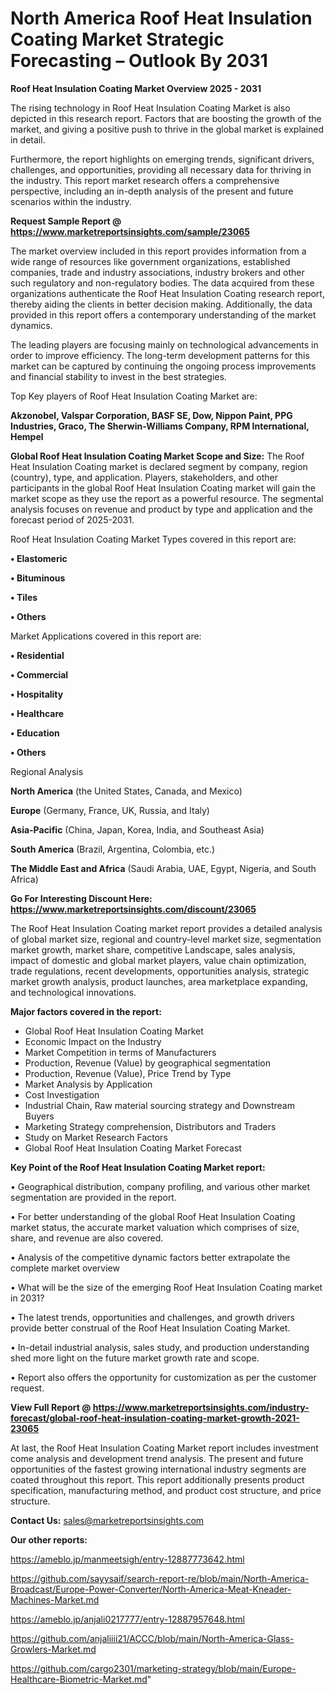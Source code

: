 # North America Roof Heat Insulation Coating Market Strategic Forecasting – Outlook By 2031

<Strong> Roof Heat Insulation Coating Market Overview 2025 - 2031</strong>

The rising technology in Roof Heat Insulation Coating Market is also depicted in this research report. Factors that are boosting the growth of the market, and giving a positive push to thrive in the global market is explained in detail.

Furthermore, the report highlights on emerging trends, significant drivers, challenges, and opportunities, providing all necessary data for thriving in the industry. This report market research offers a comprehensive perspective, including an in-depth analysis of the present and future scenarios within the industry.

<strong>Request Sample Report @ <a href=https://www.marketreportsinsights.com/sample/23065>https://www.marketreportsinsights.com/sample/23065</a></strong>

The market overview included in this report provides information from a wide range of resources like government organizations, established companies, trade and industry associations, industry brokers and other such regulatory and non-regulatory bodies. The data acquired from these organizations authenticate the Roof Heat Insulation Coating research report, thereby aiding the clients in better decision making. Additionally, the data provided in this report offers a contemporary understanding of the market dynamics.

The leading players are focusing mainly on technological advancements in order to improve efficiency. The long-term development patterns for this market can be captured by continuing the ongoing process improvements and financial stability to invest in the best strategies.

Top Key players of Roof Heat Insulation Coating Market are:

<strong>Akzonobel, Valspar Corporation, BASF SE, Dow, Nippon Paint, PPG Industries, Graco, The Sherwin-Williams Company, RPM International, Hempel</strong>

<strong><b>Global Roof Heat Insulation Coating Market Scope and Size:</b></strong>
The Roof Heat Insulation Coating market is declared segment by company, region (country), type, and application. Players, stakeholders, and other participants in the global Roof Heat Insulation Coating market will gain the market scope as they use the report as a powerful resource. The segmental analysis focuses on revenue and product by type and application and the forecast period of 2025-2031.

Roof Heat Insulation Coating Market Types covered in this report are:

<strong>• Elastomeric

• Bituminous

• Tiles

• Others</strong>

Market Applications covered in this report are:

<strong>• Residential

• Commercial

• Hospitality

• Healthcare

• Education

• Others</strong> 

Regional Analysis

<strong>North America</strong> (the United States, Canada, and Mexico)

<strong>Europe</strong> (Germany, France, UK, Russia, and Italy)

<strong>Asia-Pacific</strong> (China, Japan, Korea, India, and Southeast Asia)

<strong>South America</strong> (Brazil, Argentina, Colombia, etc.)

<strong>The Middle East and Africa</strong> (Saudi Arabia, UAE, Egypt, Nigeria, and South Africa)

<strong>Go For Interesting Discount Here: <a href=https://www.marketreportsinsights.com/discount/23065>https://www.marketreportsinsights.com/discount/23065</a></strong>

The Roof Heat Insulation Coating market report provides a detailed analysis of global market size, regional and country-level market size, segmentation market growth, market share, competitive Landscape, sales analysis, impact of domestic and global market players, value chain optimization, trade regulations, recent developments, opportunities analysis, strategic market growth analysis, product launches, area marketplace expanding, and technological innovations.

<strong><b>Major factors covered in the report:</b></strong>
<ul>
  <li>Global Roof Heat Insulation Coating Market </li>
  <li>Economic Impact on the Industry</li>
  <li>Market Competition in terms of Manufacturers</li>
  <li>Production, Revenue (Value) by geographical segmentation</li>
  <li>Production, Revenue (Value), Price Trend by Type</li>
  <li>Market Analysis by Application</li>
  <li>Cost Investigation</li>
  <li>Industrial Chain, Raw material sourcing strategy and Downstream Buyers</li>
  <li>Marketing Strategy comprehension, Distributors and Traders</li>
  <li>Study on Market Research Factors</li>
  <li>Global Roof Heat Insulation Coating Market Forecast</li>
</ul>

<strong><b>Key Point of the Roof Heat Insulation Coating Market report:</b></strong>

• Geographical distribution, company profiling, and various other market segmentation are provided in the report.

• For better understanding of the global Roof Heat Insulation Coating market status, the accurate market valuation which comprises of size, share, and revenue are also covered.

• Analysis of the competitive dynamic factors better extrapolate the complete market overview

• What will be the size of the emerging Roof Heat Insulation Coating market in 2031?

• The latest trends, opportunities and challenges, and growth drivers provide better construal of the Roof Heat Insulation Coating Market.

• In-detail industrial analysis, sales study, and production understanding shed more light on the future market growth rate and scope.

• Report also offers the opportunity for customization as per the customer request.

<strong><b>View Full Report @ <a href=https://www.marketreportsinsights.com/industry-forecast/global-roof-heat-insulation-coating-market-growth-2021-23065>https://www.marketreportsinsights.com/industry-forecast/global-roof-heat-insulation-coating-market-growth-2021-23065</a></b></strong>


At last, the Roof Heat Insulation Coating Market report includes investment come analysis and development trend analysis. The present and future opportunities of the fastest growing international industry segments are coated throughout this report. This report additionally presents product specification, manufacturing method, and product cost structure, and price structure.

<strong>Contact Us:</strong>
sales@marketreportsinsights.com

<strong>Our other reports:</strong>

<a href=https://ameblo.jp/manmeetsigh/entry-12887773642.html>https://ameblo.jp/manmeetsigh/entry-12887773642.html</a>

<a href=https://github.com/sayysaif/search-report-re/blob/main/North-America-Broadcast/Europe-Power-Converter/North-America-Meat-Kneader-Machines-Market.md>https://github.com/sayysaif/search-report-re/blob/main/North-America-Broadcast/Europe-Power-Converter/North-America-Meat-Kneader-Machines-Market.md</a>

<a href=https://ameblo.jp/anjali0217777/entry-12887957648.html>https://ameblo.jp/anjali0217777/entry-12887957648.html</a>

<a href=https://github.com/anjaliiii21/ACCC/blob/main/North-America-Glass-Growlers-Market.md>https://github.com/anjaliiii21/ACCC/blob/main/North-America-Glass-Growlers-Market.md</a>

<a href=https://github.com/cargo2301/marketing-strategy/blob/main/Europe-Healthcare-Biometric-Market.md>https://github.com/cargo2301/marketing-strategy/blob/main/Europe-Healthcare-Biometric-Market.md</a>"
